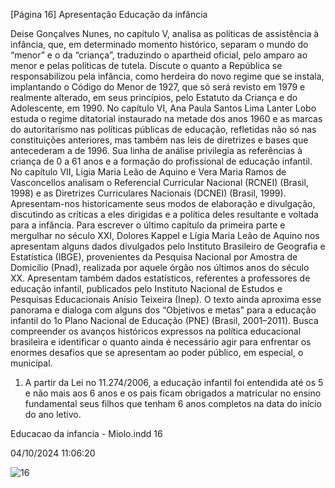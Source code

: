 [Página 16]
Apresentação Educação da infância

Deise Gonçalves Nunes, no capítulo V, analisa as políticas de assistência à infância, que, em determinado momento histórico, separam
o mundo do “menor” e o da “criança”, traduzindo o apartheid oficial,
pelo amparo ao menor e pelas políticas de tutela. Discute o quanto
a República se responsabilizou pela infância, como herdeira do novo
regime que se instala, implantando o Código do Menor de 1927, que
só será revisto em 1979 e realmente alterado, em seus princípios, pelo
Estatuto da Criança e do Adolescente, em 1990.
No capítulo VI, Ana Paula Santos Lima Lanter Lobo estuda o regime ditatorial instaurado na metade dos anos 1960 e as marcas do
autoritarismo nas políticas públicas de educação, refletidas não só nas
constituições anteriores, mas também nas leis de diretrizes e bases
que antecederam a de 1996. Sua linha de análise privilegia as referências à criança de 0 a 61 anos e a formação do profissional de educação
infantil.
No capítulo VII, Ligia Maria Leão de Aquino e Vera Maria Ramos
de Vasconcellos analisam o Referencial Curricular Nacional (RCNEI)
(Brasil, 1998) e as Diretrizes Curriculares Nacionais (DCNEI) (Brasil,
1999). Apresentam-nos historicamente seus modos de elaboração e
divulgação, discutindo as críticas a eles dirigidas e a política deles resultante e voltada para a infância.
Para escrever o último capítulo da primeira parte e mergulhar no século XXI, Dolores Kappel e Lígia Maria Leão de Aquino nos apresentam
alguns dados divulgados pelo Instituto Brasileiro de Geografia e Estatística (IBGE), provenientes da Pesquisa Nacional por Amostra de Domicílio (Pnad), realizada por aquele órgão nos últimos anos do século
XX. Apresentam também dados estatísticos, referentes a professores
de educação infantil, publicados pelo Instituto Nacional de Estudos
e Pesquisas Educacionais Anísio Teixeira (Inep). O texto ainda aproxima esse panorama e dialoga com alguns dos “Objetivos e metas” para
a educação infantil do 1o Plano Nacional de Educação (PNE) (Brasil,
2001–2011). Busca compreender os avanços históricos expressos na política educacional brasileira e identificar o quanto ainda é necessário
agir para enfrentar os enormes desafios que se apresentam ao poder
público, em especial, o municipal.

1. A partir da Lei no 11.274/2006, a
educação infantil foi entendida até os
5 e não mais aos 6 anos e os pais ficam
obrigados a matricular no ensino
fundamental seus filhos que tenham
6 anos completos na data do início do
ano letivo.


Educacao da infancia - Miolo.indd 16

04/10/2024 11:06:20

![16](./img/page_16-01.jpg)
